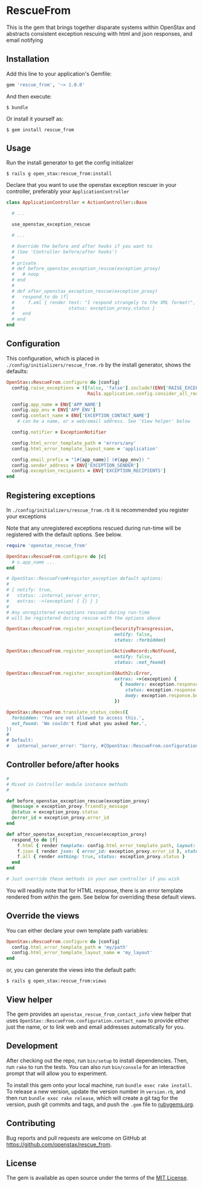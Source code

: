 # RescueFrom

This is the gem that brings together disparate systems within OpenStax and abstracts consistent exception rescuing with html and json responses, and email notifying

## Installation

Add this line to your application's Gemfile:

```ruby
gem 'rescue_from', '~> 1.0.0'
```

And then execute:

    $ bundle

Or install it yourself as:

    $ gem install rescue_from

## Usage

Run the install generator to get the config initializer

```
$ rails g open_stax:rescue_from:install
```

Declare that you want to use the openstax exception rescuer in your controller, preferably your `ApplicationController`

```ruby
class ApplicationController < ActionController::Base

  # ...

  use_openstax_exception_rescue

  # ...

  # Override the before and after hooks if you want to
  # (See 'Controller before/after hooks')
  #
  # private
  # def before_openstax_exception_rescue(exception_proxy)
  #   # noop
  # end
  #
  # def after_openstax_exception_rescue(exception_proxy)
  #   respond_to do |f|
  #     f.xml { render text: "I respond strangely to the XML format!",
  #                    status: exception_proxy.status }
  #   end
  # end
end
```

## Configuration

This configuration, which is placed in `./config/initializers/rescue_from.rb` by the install generator, shows the defaults:

```ruby
OpenStax::RescueFrom.configure do |config|
  config.raise_exceptions = ![false, 'false'].include?(ENV['RAISE_EXCEPTIONS'] ||
                              Rails.application.config.consider_all_requests_local

  config.app_name = ENV['APP_NAME']
  config.app_env = ENV['APP_ENV']
  config.contact_name = ENV['EXCEPTION_CONTACT_NAME']
    # can be a name, or a web/email address. See 'View helper' below

  config.notifier = ExceptionNotifier

  config.html_error_template_path = 'errors/any'
  config.html_error_template_layout_name = 'application'

  config.email_prefix = "[#{app_name}] (#{app_env}) "
  config.sender_address = ENV['EXCEPTION_SENDER']
  config.exception_recipients = ENV['EXCEPTION_RECIPIENTS']
end
```

## Registering exceptions

In `./config/initializers/rescue_from.rb` it is recommended you register your exceptions

Note that any unregistered exceptions rescued during run-time will be registered with the default options. See below.

```ruby
require 'openstax_rescue_from'

OpenStax::RescueFrom.configure do |c|
  # c.app_name ...
end

# OpenStax::RescueFrom#register_exception default options:
#
# { notify: true,
#   status: :internal_server_error,
#   extras: ->(exception) { {} } }
#
# Any unregistered exceptions rescued during run-time
# will be registered during rescue with the options above

OpenStax::RescueFrom.register_exception(SecurityTransgression,
                                        notify: false,
                                        status: :forbidden)

OpenStax::RescueFrom.register_exception(ActiveRecord::NotFound,
                                        notify: false,
                                        status: :not_found)

OpenStax::RescueFrom.register_exception(OAuth2::Error,
                                        extras: ->(exception) {
                                          { headers: exception.response.headers,
                                            status: exception.response.status,
                                            body: exception.response.body }
                                        })

OpenStax::RescueFrom.translate_status_codes({
  forbidden: 'You are not allowed to access this.',
  not_found: 'We couldn't find what you asked for.',
})
#
# Default:
#   internal_server_error: "Sorry, #{OpenStax::RescueFrom.configuration.app_name} had some unexpected trouble with your request."
```

## Controller before/after hooks
```ruby
#
# Mixed in Controller module instance methods
#

def before_openstax_exception_rescue(exception_proxy)
  @message = exception_proxy.friendly_message
  @status = exception_proxy.status
  @error_id = exception_proxy.error_id
end

def after_openstax_exception_rescue(exception_proxy)
  respond_to do |f|
    f.html { render template: config.html_error_template_path, layout: config.html_error_template_layout_name, status: exception_proxy.status }
    f.json { render json: { error_id: exception_proxy.error_id }, status: exception_proxy.status }
    f.all { render nothing: true, status: exception_proxy.status }
  end
end

# Just override these methods in your own controller if you wish
```

You will readily note that for HTML response, there is an error template rendered from within the gem. See below for overriding these default views.

## Override the views

You can either declare your own template path variables:

```ruby
OpenStax::RescueFrom.configure do |config|
  config.html_error_template_path = 'my/path'
  config.html_error_template_layout_name = 'my_layout'
end
```

or, you can generate the views into the default path:

```
$ rails g open_stax:rescue_from:views
```

## View helper

The gem provides an `openstax_rescue_from_contact_info` view helper that uses `OpenStax::RescueFrom.configuration.contact_name` to provide either just the name, or to link web and email addresses automatically for you.

## Development

After checking out the repo, run `bin/setup` to install dependencies. Then, run `rake` to run the tests. You can also run `bin/console` for an interactive prompt that will allow you to experiment.

To install this gem onto your local machine, run `bundle exec rake install`. To release a new version, update the version number in `version.rb`, and then run `bundle exec rake release`, which will create a git tag for the version, push git commits and tags, and push the `.gem` file to [rubygems.org](https://rubygems.org).

## Contributing

Bug reports and pull requests are welcome on GitHub at https://github.com/openstax/rescue_from.

## License

The gem is available as open source under the terms of the [MIT License](http://opensource.org/licenses/MIT).
